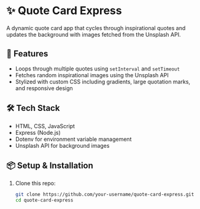 # ✨ Quote Card Express

A dynamic quote card app that cycles through inspirational quotes and updates the background with images fetched from the Unsplash API.

## 🚀 Features

- Loops through multiple quotes using `setInterval` and `setTimeout`
- Fetches random inspirational images using the Unsplash API
- Stylized with custom CSS including gradients, large quotation marks, and responsive design

## 🛠️ Tech Stack

- HTML, CSS, JavaScript
- Express (Node.js)
- Dotenv for environment variable management
- Unsplash API for background images

## 📦 Setup & Installation

1. Clone this repo:

   ```bash
   git clone https://github.com/your-username/quote-card-express.git
   cd quote-card-express

